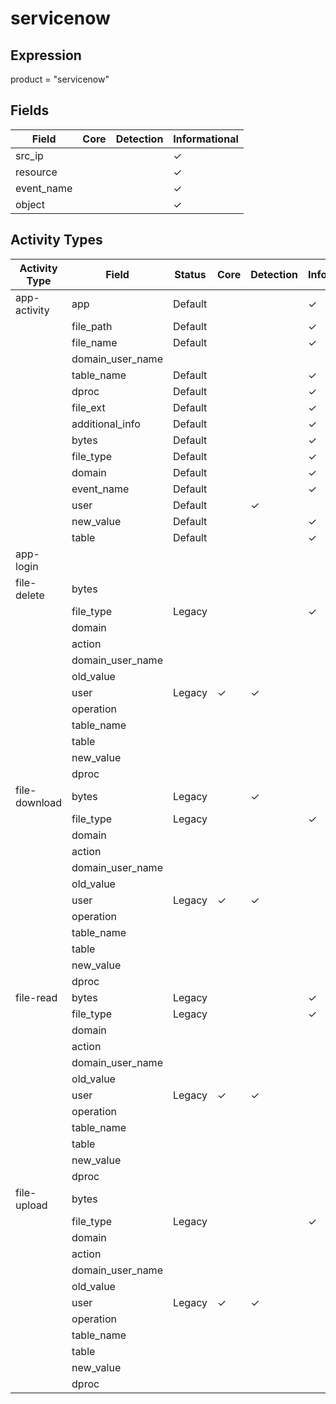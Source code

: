 servicenow
==========

Expression
----------

product = "servicenow"

Fields
------

| Field      | Core | Detection | Informational |
| ---------- | ---- | --------- | ------------- |
| src_ip     |      |           | &#10003;      |
| resource   |      |           | &#10003;      |
| event_name |      |           | &#10003;      |
| object     |      |           | &#10003;      |

Activity Types
--------------

| Activity Type | Field            | Status  | Core     | Detection | Informational |
| ------------- | ---------------- | ------- | -------- | --------- | ------------- |
| app-activity  | app              | Default |          |           | &#10003;      |
|               | file_path        | Default |          |           | &#10003;      |
|               | file_name        | Default |          |           | &#10003;      |
|               | domain_user_name |         |          |           |               |
|               | table_name       | Default |          |           | &#10003;      |
|               | dproc            | Default |          |           | &#10003;      |
|               | file_ext         | Default |          |           | &#10003;      |
|               | additional_info  | Default |          |           | &#10003;      |
|               | bytes            | Default |          |           | &#10003;      |
|               | file_type        | Default |          |           | &#10003;      |
|               | domain           | Default |          |           | &#10003;      |
|               | event_name       | Default |          |           | &#10003;      |
|               | user             | Default |          | &#10003;  |               |
|               | new_value        | Default |          |           | &#10003;      |
|               | table            | Default |          |           | &#10003;      |
| app-login     |                  |         |          |           |               |
| file-delete   | bytes            |         |          |           |               |
|               | file_type        | Legacy  |          |           | &#10003;      |
|               | domain           |         |          |           |               |
|               | action           |         |          |           |               |
|               | domain_user_name |         |          |           |               |
|               | old_value        |         |          |           |               |
|               | user             | Legacy  | &#10003; | &#10003;  |               |
|               | operation        |         |          |           |               |
|               | table_name       |         |          |           |               |
|               | table            |         |          |           |               |
|               | new_value        |         |          |           |               |
|               | dproc            |         |          |           |               |
| file-download | bytes            | Legacy  |          | &#10003;  |               |
|               | file_type        | Legacy  |          |           | &#10003;      |
|               | domain           |         |          |           |               |
|               | action           |         |          |           |               |
|               | domain_user_name |         |          |           |               |
|               | old_value        |         |          |           |               |
|               | user             | Legacy  | &#10003; | &#10003;  |               |
|               | operation        |         |          |           |               |
|               | table_name       |         |          |           |               |
|               | table            |         |          |           |               |
|               | new_value        |         |          |           |               |
|               | dproc            |         |          |           |               |
| file-read     | bytes            | Legacy  |          |           | &#10003;      |
|               | file_type        | Legacy  |          |           | &#10003;      |
|               | domain           |         |          |           |               |
|               | action           |         |          |           |               |
|               | domain_user_name |         |          |           |               |
|               | old_value        |         |          |           |               |
|               | user             | Legacy  | &#10003; | &#10003;  |               |
|               | operation        |         |          |           |               |
|               | table_name       |         |          |           |               |
|               | table            |         |          |           |               |
|               | new_value        |         |          |           |               |
|               | dproc            |         |          |           |               |
| file-upload   | bytes            |         |          |           |               |
|               | file_type        | Legacy  |          |           | &#10003;      |
|               | domain           |         |          |           |               |
|               | action           |         |          |           |               |
|               | domain_user_name |         |          |           |               |
|               | old_value        |         |          |           |               |
|               | user             | Legacy  | &#10003; | &#10003;  |               |
|               | operation        |         |          |           |               |
|               | table_name       |         |          |           |               |
|               | table            |         |          |           |               |
|               | new_value        |         |          |           |               |
|               | dproc            |         |          |           |               |

